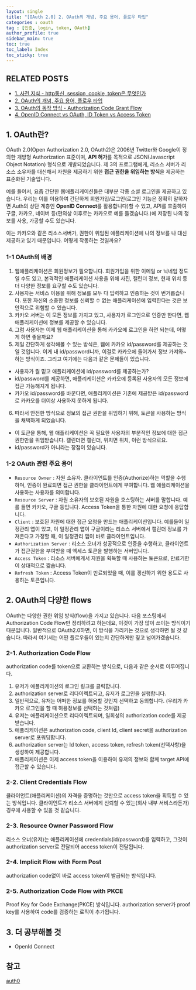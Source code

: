 ```yaml
---
layout: single
title: "[OAuth 2.0] 2. OAuth의 개념, 주요 용어, 플로우 타입"
categories : oauth
tag : [인증, login, token, OAuth]
author_profile: true
sidebar_main: true
toc: true
toc_label: Index
toc_sticky: true
---
```

## RELATED POSTS                                         
- [1. 사전 지식 - http통신, session, cookie, token은 무엇인가](https://iamhmin.github.io/oauth/oauth-1/) 
- [2. OAuth의 개념, 주요 용어, 플로우 타입 ](https://iamhmin.github.io/oauth/oauth-2/)      
- [3. OAuth의 동작 방식 - Authorization Code Grant Flow ](https://iamhmin.github.io/oauth/oauth-3/)  
- [4. OpenID Connect vs OAuth, ID Token vs Access Token ](https://iamhmin.github.io/oauth/oauth-4/)  

## 1. OAuth란?
OAuth 2.0(Open Authorization 2.0, OAuth2)은 2006년 Twitter와 Google이 정의한 개방형 Authorization 표준이며, **API 허가**를 목적으로 JSON(Javascript Object Notation) 형식으로 개발되었습니다. 제 3의 프로그램에게, 리소스 서버가 리소스 소유자를 대신해서 자원을 제공하기 위한 **접근 권한을 위임하는 방식**을 제공하는 표준화된 기술입니다.

예를 들어서, 요즘 간단한 웹애플리케이션들은 대부분 각종 소셜 로그인을 제공하고 있습니다. 우리는 이를 이용하여 간단하게 회원가입/로그인(로그인 기능은 정확히 말하자면 Auth의 상단 계층인 **OpenID Connect**를 활용합니다)할 수 있고, API를 호출하여 구글, 카카오, 네이버 등(편의상 이후로는 카카오로 예를 들겠습니다.)에 저장된 나의 정보를 사용, 가공할 수도 있습니다. 

이는 카카오와 같은 리소스서버가, 권한이 위임된 애플리케이션에 나의 정보를 나 대신 제공하고 있기 때문입니다. 어떻게 작동하는 것일까요?

### 1-1 OAuth의 배경
1. 웹애플리케이션은 회원정보가 필요합니다. 회원가입을 위한 이메일 or 닉네임 정도일 수도 있고, 본격적인 애플리케이션 사용을 위해 사진, 캘린더 정보, 현재 위치 등 더 다양한 정보를 요구할 수도 있습니다.
2. 사용자는 서비스 이용을 위해 정보를 모두 다 입력하고 인증하는 것이 번거롭습니다. 또한 자신의 소중한 정보를 신뢰할 수 없는 애플리케이션에 입력한다는 것은 보안적으로 위험할 수 있습니다.
3. 카카오 서버는 이 모든 정보를 가지고 있고, 사용자가 로그인으로 인증만 한다면, 웹 애플리케이션에 정보를 제공할 수 있습니다.
4. 그럼 사용자는 이제 웹 애플리케이션을 통해 카카오에 로그인을 하면 되는데, 어떻게 하면 좋을까요?
5. 제일 간단하게 생각해볼 수 있는 방식은, 웹에 카카오 id/password를 제공하는 것일 것입니다. 이게 내 id/password니까, 이걸로 카카오에 들어가서 정보 가져와~ 하는 방식이죠. 그리고 여기에는 다음과 같은 문제들이 있습니다.
- 사용자가 뭘 믿고 애플리케이션에 id/password를 제공하는가?
- id/password를 제공하면, 애플리케이션은 카카오에 등록된 사용자의 모든 정보에 접근 가능해지게 됩니다. 
- 카카오 id/password를 바꾼다면, 애플리케이션은 기존에 제공받은 id/password로 카카오를 더이상 사용하지 못하게 됩니다.
6. 따라서 안전한 방식으로 정보의 접근 권한을 위임하기 위해, 토큰을 사용하는 방식을 채택하게 되었습니다.
- 이 토큰을 통해, 웹 애플리케이션은 꼭 필요한 사용자의 부분적인 정보에 대한 접근 권한만을 위임받습니다. 캘린더면 캘린더, 위치면 위치, 이런 방식으로요.
- id/password가 아니라는 장점이 있습니다.

### 1-2 OAuth 관련 주요 용어
- `Resource Owner` : 자원 소유자. 클라이언트를 인증(Authorize)하는 역할을 수행하며, 인증이 완료되면 접근 권한을 클라이언트에게 부여합니다. 웹 애플리케이션을 사용하는 사용자를 의미합니다.
- `Resource Server` : 자원 소유자의 보호된 자원을 호스팅하는 서버를 말합니다. 예를 들면 카카오, 구글 등입니다. Access Token을 통한 자원에 대한 요청에 응답합니다.
- `Client` : 보호된 자원에 대한 접근 요청을 만드는 애플리케이션입니다. 예를들어 일정관리 앱이 있고, 이 일정관리 앱이 구글이라는 리소스 서버에서 캘린더 정보를 가져온다고 가정할 때, 이 일정관리 앱이 바로 클라이언트입니다. 
- `Authorization Server` : 리소스 오너가 성공적으로 인증을 수행하고, 클라이언트가 접근권한을 부여받을 때 엑세스 토큰을 발행하는 서버입니다.
- `Access Token` : 리소스 서버에게서 자원을 획득할 때 사용하는 토큰으로, 만료기한이 상대적으로 짧습니다.
- `Refresh Token` : Access Token이 만료되었을 때, 이를 갱신하기 위한 용도로 사용하는 토큰입니다.

## 2. OAuth의 다양한 flows
OAuth는 다양한 권한 위임 방식(flow)을 가지고 있습니다. 다음 포스팅에서 Authorization Code Flow만 정리하려고 하는데요, 이것이 가장 많이 쓰이는 방식이기 때문입니다. 일반적으로 OAuth2.0하면, 이 방식을 가리키는 것으로 생각하면 될 것 같습니다. 따라서 여기서는 어떤 플로우들이 있는지 간단하게만 짚고 넘어가겠습니다.

### 2-1. Authorization Code Flow
authorization code를 token으로 교환하는 방식으로, 다음과 같은 순서로 이루어집니다.
1. 유저가 애플리케이션의 로그인 링크를 클릭합니다.
2. authorization server로 리다이렉트되고, 유저가 로그인을 실행합니다.
3. 일반적으로, 유저는 어떠한 정보를 허용할 것인지 선택하고 동의합니다. (우리가 카카오 로그인을 할 때 허용정보를 선택하는 것처럼)
4. 유저는 애플리케이션으로 리다이렉트되며, 일회성의 authorization code를 제공받습니다.
5. 애플리케이션은 authorization code, client Id, client secret을 authorization server로 포워딩합니다.
6. authorization server는 Id token, access token, refresh token(선택사항)을 생성하여 제공합니다.
7. 애플리케이션은 이제 access token을 이용하여 유저의 정보와 함께 target API에 접근할 수 있습니다.

### 2-2. Client Credentials Flow
클라이언트(애플리케이션)의 자격을 증명하는 것만으로 access token을 획득할 수 있는 방식입니다. 클라이언트가 리소스 서버에게 신뢰할 수 있는(회사 내부 서비스라든가) 경우에 사용할 수 있을 것 같습니다.

### 2-3. Resource Owner Password Flow
리소스 오너(유저)는 애플리케이션에 credentials(id/password)를 입력하고, 그것이 authorization server로 전달되어 access token이 전달됩니다.

### 2-4. Implicit Flow with Form Post
authorization code없이 바로 access token이 발급되는 방식입니다.

### 2-5. Authorization Code Flow with PKCE
Proof Key for Code Exchange(PKCE) 방식입니다. authorization server가 proof key를 사용하여 code를 검증하는 로직이 추가됩니다.

## 3. 더 공부해볼 것
- OpenId Connect


## 참고
[auth0](https://auth0.com/docs/get-started/authentication-and-authorization-flow/authorization-code-flow) 


